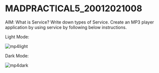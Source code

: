 # MADPRACTICAL5_20012021008
AIM: What is Service? Write down types of Service. Create an MP3 player application by using service by following below instructions.

Light Mode:

![mp4light](https://user-images.githubusercontent.com/110705493/194690795-e83894dc-f07a-4925-9bdb-da6259793760.png)

Dark Mode:

![mp4dark](https://user-images.githubusercontent.com/110705493/194690817-24a90e7f-59bc-44e3-bc77-596c9d25999f.png)
